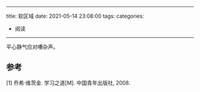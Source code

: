 
---
title: 软区域
date: 2021-05-14 23:08:00
tags:
categories:
- 阅读
---


平心静气应对嘈杂声。


## 参考
[1] 乔希·维茨金. 学习之道[M]. 中国青年出版社, 2008.

